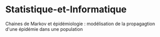 # Statistique-et-Informatique
Chaines de Markov et épidémiologie : modélisation de la propagagtion d'une épidémie dans une population
